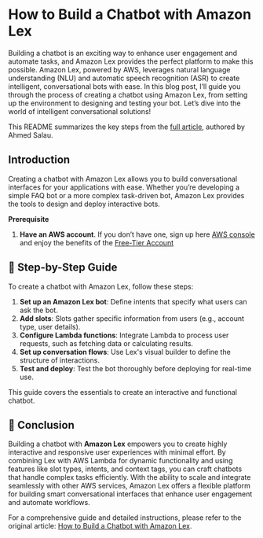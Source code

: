 # How to Build a Chatbot with Amazon Lex
Building a chatbot is an exciting way to enhance user engagement and automate tasks, and Amazon Lex provides the perfect platform to make this possible. Amazon Lex, powered by AWS, leverages natural language understanding (NLU) and automatic speech recognition (ASR) to create intelligent, conversational bots with ease. In this blog post, I’ll guide you through the process of creating a chatbot using Amazon Lex, from setting up the environment to designing and testing your bot. Let’s dive into the world of intelligent conversational solutions!

This README summarizes the key steps from the [full article](https://medon.hashnode.dev/how-to-build-a-chatbot-with-amazon-lex), authored by Ahmed Salau.

## Introduction
Creating a chatbot with Amazon Lex allows you to build conversational interfaces for your applications with ease. Whether you’re developing a simple FAQ bot or a more complex task-driven bot, Amazon Lex provides the tools to design and deploy interactive bots.

**Prerequisite**

1. **Have an AWS account**. If you don’t have one, sign up here [AWS console](https://aws.amazon.com/free/) and enjoy the benefits of the [Free-Tier Account](https://aws.amazon.com/free/)

## 📝 Step-by-Step Guide
To create a chatbot with Amazon Lex, follow these steps:

1. **Set up an Amazon Lex bot**: Define intents that specify what users can ask the bot.
2. **Add slots**: Slots gather specific information from users (e.g., account type, user details).
3. **Configure Lambda functions**: Integrate Lambda to process user requests, such as fetching data or calculating results.
4. **Set up conversation flows**: Use Lex's visual builder to define the structure of interactions.
5. **Test and deploy**: Test the bot thoroughly before deploying for real-time use.

This guide covers the essentials to create an interactive and functional chatbot.


## 🎉 Conclusion 
Building a chatbot with **Amazon Lex** empowers you to create highly interactive and responsive user experiences with minimal effort. By combining Lex with AWS Lambda for dynamic functionality and using features like slot types, intents, and context tags, you can craft chatbots that handle complex tasks efficiently. With the ability to scale and integrate seamlessly with other AWS services, Amazon Lex offers a flexible platform for building smart conversational interfaces that enhance user engagement and automate workflows.

For a comprehensive guide and detailed instructions, please refer to the original article: [How to Build a Chatbot with Amazon Lex](https://medon.hashnode.dev/how-to-build-a-chatbot-with-amazon-lex).
